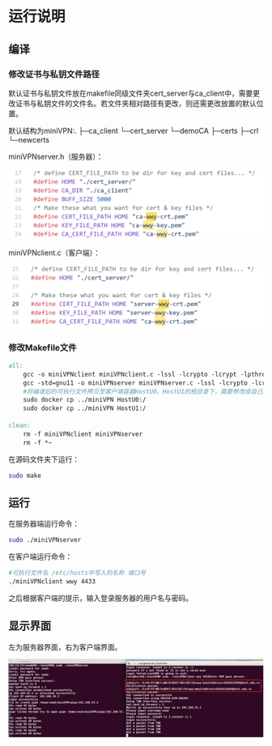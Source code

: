 # 运行说明

## 编译

### 修改证书与私钥文件路径

默认证书与私钥文件放在makefile同级文件夹cert_server与ca_client中，需要更改证书与私钥文件的文件名。若文件夹相对路径有更改，则还需更改放置的默认位置。

默认结构为miniVPN:.
							├─ca_client
							└─cert_server
    								└─demoCA
        							├─certs
       							 ├─crl
        							└─newcerts

miniVPNserver.h（服务器）：



<img src="assets/image-20230626144958785.png" alt="image-20230626144958785" style="zoom: 50%;" />

miniVPNclient.c（客户端）：

<img src="assets/image-20230626145322495.png" alt="image-20230626145322495" style="zoom:50%;" />

### 修改Makefile文件

```makefile
all: 
	gcc -o miniVPNclient miniVPNclient.c -lssl -lcrypto -lcrypt -lpthread
	gcc -std=gnu11 -o miniVPNserver miniVPNserver.c -lssl -lcrypto -lcrypt -lpthread
	#将编译后的可执行文件拷贝至客户端容器HostU0、HostU1的根目录下，需要修改成自己的容器名
	sudo docker cp ../miniVPN HostU0:/
	sudo docker cp ../miniVPN HostU1:/

clean: 
	rm -f miniVPNclient miniVPNserver 
	rm -f *~
```

在源码文件夹下运行：

```bash
sudo make
```



## 运行

在服务器端运行命令：

```bash
sudo ./miniVPNserver
```

在客户端运行命令：

```bash
#可执行文件名 /etc/hosts中写入的名称 端口号
./miniVPNclient wwy 4433
```

之后根据客户端的提示，输入登录服务器的用户名与密码。



## 显示界面

左为服务器界面，右为客户端界面。

![image-20231128095906424](assets/image-20231128095906424.png)